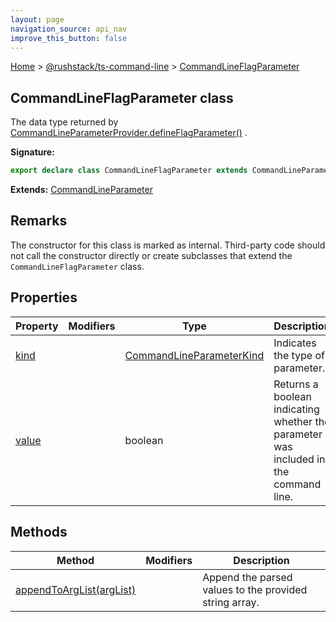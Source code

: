 ```yaml
---
layout: page
navigation_source: api_nav
improve_this_button: false
---
```



[Home](./index.md) &gt; [@rushstack/ts-command-line](./ts-command-line.md) &gt; [CommandLineFlagParameter](./ts-command-line.commandlineflagparameter.md)

## CommandLineFlagParameter class

The data type returned by [CommandLineParameterProvider.defineFlagParameter()](./ts-command-line.commandlineparameterprovider.defineflagparameter.md) .

<b>Signature:</b>

```typescript
export declare class CommandLineFlagParameter extends CommandLineParameter
```
<b>Extends:</b> [CommandLineParameter](./ts-command-line.commandlineparameter.md)

## Remarks

The constructor for this class is marked as internal. Third-party code should not call the constructor directly or create subclasses that extend the `CommandLineFlagParameter` class.

## Properties

|  Property | Modifiers | Type | Description |
|  --- | --- | --- | --- |
|  [kind](./ts-command-line.commandlineflagparameter.kind.md) |  | [CommandLineParameterKind](./ts-command-line.commandlineparameterkind.md) | Indicates the type of parameter. |
|  [value](./ts-command-line.commandlineflagparameter.value.md) |  | boolean | Returns a boolean indicating whether the parameter was included in the command line. |

## Methods

|  Method | Modifiers | Description |
|  --- | --- | --- |
|  [appendToArgList(argList)](./ts-command-line.commandlineflagparameter.appendtoarglist.md) |  | Append the parsed values to the provided string array. |
